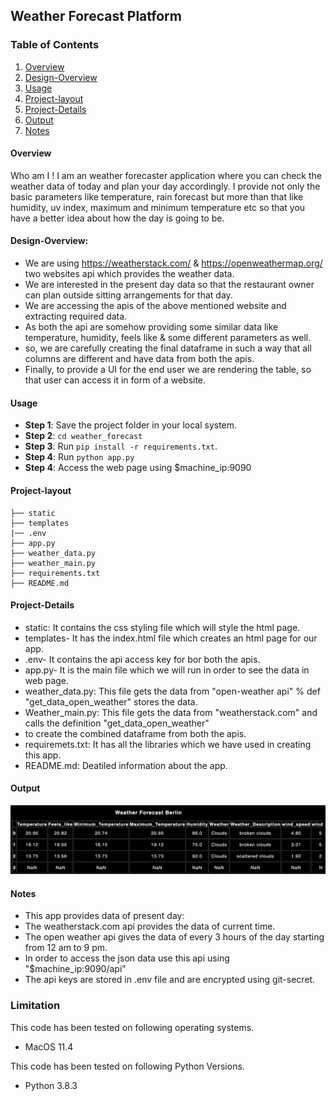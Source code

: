 ## Weather Forecast Platform

### Table of Contents
1. [Overview](#Overview)
2. [Design-Overview](#Design-Overview)
3. [Usage](#Usage)
4. [Project-layout](#Project-layout)
5. [Project-Details](#Project-Details)
6. [Output](#Output)
7. [Notes](#Notes)

#### Overview
Who am I ! I am an weather forecaster application where you can check the weather data of today and plan your day accordingly.
I provide not only the basic parameters like temperature, rain forecast but more than that like humidity, uv index, maximum and minimum temperature etc so that you have a better idea about 
how the day is going to be.

#### Design-Overview:
- We are using https://weatherstack.com/ & https://openweathermap.org/ two websites api which provides the weather data.
- We are interested in the present day data so that the restaurant owner can plan outside sitting arrangements for that day.
- We are accessing the apis of the above mentioned website and extracting required data.
- As both the api are somehow providing some similar data like temperature, humidity, feels like & some different parameters as well.
- so, we are carefully creating the final dataframe in such a way that all columns are different and have data from both the apis.
- Finally, to provide a UI for the end user we are rendering the table, so that user can access it in form of a website.

#### Usage
* **Step 1**: Save the project folder in your local system.
* **Step 2**: `cd weather_forecast`
* **Step 3**: Run `pip install -r requirements.txt`.
* **Step 4**: Run `python app.py`
* **Step 4**: Access the web page using $machine_ip:9090

#### Project-layout
```
├── static
├── templates
|── .env
├── app.py
├── weather_data.py
├── weather_main.py
├── requirements.txt
├── README.md
```

#### Project-Details
- static: It contains the css styling file which will style the html page.
- templates- It has the index.html file which creates an html page for our app.
- .env- It contains the api access key for bor both the apis.
- app.py- It is the main file which we will run in order to see the data in web page.
- weather_data.py: This file gets the data from "open-weather api" % def "get_data_open_weather" stores the data.
- Weather_main.py: This file gets the data from "weatherstack.com" and calls the definition "get_data_open_weather"
- to create the combined dataframe from both the apis.
- requiremets.txt: It has all the libraries which we have used in creating this app.
- README.md: Deatiled information about the app.

#### Output
![Output](img/Output.png)

#### Notes
- This app provides data of present day:
- The weatherstack.com api provides the data of current time.
- The open weather api gives the data of every 3 hours of the day starting from 12 am to 9 pm.
- In order to access the json data use this api using "$machine_ip:9090/api"
- The api keys are stored in .env file and are encrypted using git-secret.

### Limitation
This code has been tested on following operating systems.
 * MacOS 11.4

This code has been tested on following Python Versions.
* Python 3.8.3